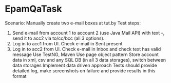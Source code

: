 # EpamQaTask
Scenario: 
  Manually create two e-mail boxes at tut.by 
Test steps: 
  1. Send e-mail from account 1 to account 2 (use Java Mail API) with text -, send it to acc2 via to/cc/bcc (all 3 options). 
  2. Log in to acc1 from UI. Check e-mail in Sent present 
  3. Log in to acc2 from UI. Check e-mail in Inbox and check text has valid message 
Use TestNG, Maven
Use page object pattern Store account data in xml, csv and any SQL DB (in all 3 data storages), switch between data storages 
Implement data driven approach Tests should provide detailed log, make screenshots on failure and provide results in this format
